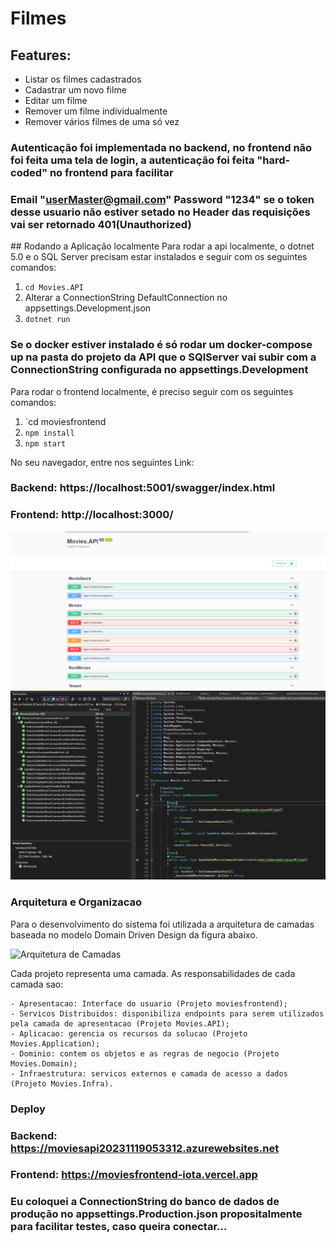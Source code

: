 # Filmes

## Features:
- Listar os filmes cadastrados
- Cadastrar um novo filme
- Editar um filme
- Remover um filme individualmente
- Remover vários filmes de uma só vez
### Autenticação foi implementada no backend, no frontend não foi feita uma tela de login, a autenticação foi feita "hard-coded" no frontend para facilitar
### Email "userMaster@gmail.com" Password "1234" se o token desse usuario não estiver setado no Header das requisições vai ser retornado 401(Unauthorized)

﻿## Rodando a Aplicação localmente
Para rodar a api localmente, o dotnet 5.0 e o SQL Server precisam estar instalados e seguir com os seguintes comandos:
1. `cd Movies.API`
2. Alterar a ConnectionString DefaultConnection no appsettings.Development.json
3. `dotnet run`
### Se o docker estiver instalado é só rodar um docker-compose up na pasta do projeto da API que o SQlServer vai subir com a ConnectionString configurada no appsettings.Development
Para rodar o frontend localmente, é preciso seguir com os seguintes comandos:
1. `cd moviesfrontend
2. `npm install`
3. `npm start`

No seu navegador, entre nos seguintes Link:
### Backend: https://localhost:5001/swagger/index.html
### Frontend: http://localhost:3000/

![](swagger.png)
![](Tests.png)

### Arquitetura e Organizacao

Para o desenvolvimento do sistema foi utilizada a arquitetura de camadas baseada no modelo Domain Driven Design da figura abaixo. 

![Arquitetura de Camadas](https://user-images.githubusercontent.com/42355371/74002848-3ba2f200-494f-11ea-9488-c3a22e4f53bd.jpg)

Cada projeto representa uma camada. As responsabilidades de cada camada sao:

	- Apresentacao: Interface do usuario (Projeto moviesfrontend);
	- Servicos Distribuidos: disponibiliza endpoints para serem utilizados pela camada de apresentacao (Projeto Movies.API);
	- Aplicacao: gerencia os recursos da solucao (Projeto Movies.Application);
	- Dominio: contem os objetos e as regras de negocio (Projeto Movies.Domain);
	- Infraestrutura: servicos externos e camada de acesso a dados (Projeto Movies.Infra).

### Deploy	

### Backend: https://moviesapi20231119053312.azurewebsites.net
### Frontend: https://moviesfrontend-iota.vercel.app


### Eu coloquei a ConnectionString do banco de dados de produção no appsettings.Production.json propositalmente para facilitar testes, caso queira conectar...
